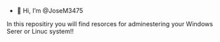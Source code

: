 - 👋 Hi, I’m @JoseM3475

In this repositiry you will find resorces for adminestering your Windows Serer or Linuc system!!
<!---
JoseM3475/JoseM3475 is a ✨ special ✨ repository because its `README.md` (this file) appears on your GitHub profile.
You can click the Preview link to take a look at your changes.
--->
